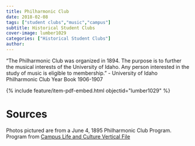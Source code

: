 ```yaml
---
title: Philharmonic Club
date: 2018-02-08
tags: ["student clubs","music","campus"]
subtitle: Historical Student Clubs
cover-image: lumber1029
categories: ["Historical Student Clubs"]
author: 
---
```


“The Philharmonic Club was organized in 1894. The purpose is to further the musical interests of the University of Idaho. Any person interested in the study of music is eligible to membership.” - University of Idaho Philharmonic Club Year Book 1906-1907

{% include feature/item-pdf-embed.html objectid="lumber1029" %}

# Sources

Photos pictured are from a June 4, 1895 Philharmonic Club Program. Program from [Campus Life and Culture Vertical File](https://archiveswest.orbiscascade.org/ark:/80444/xv13076/)